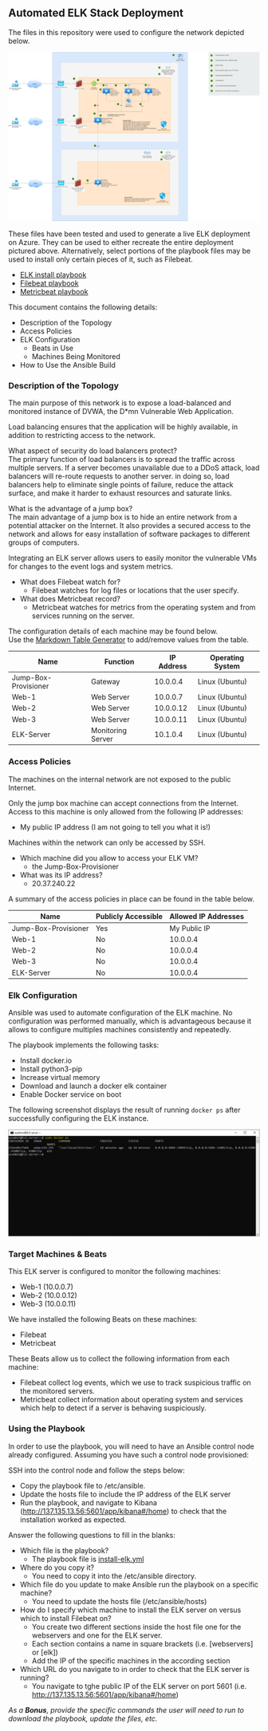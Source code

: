 ## Automated ELK Stack Deployment

The files in this repository were used to configure the network depicted below.

![TODO: Update the path with the name of your diagram](Diagrams/ELK.png)

These files have been tested and used to generate a live ELK deployment on Azure. They can be used to either recreate the entire deployment pictured above. Alternatively, select portions of the playbook files may be used to install only certain pieces of it, such as Filebeat.

  - [ELK install playbook](https://github.com/gilleskern/uwa-bootcamp-project1/blob/main/Ansible/install-elk.yml)
  - [Filebeat playbook](https://github.com/gilleskern/uwa-bootcamp-project1/blob/main/Ansible/filebeat-playbook.yml)
  - [Metricbeat playbook](https://github.com/gilleskern/uwa-bootcamp-project1/blob/main/Ansible/metricbeat-playbook.yml)

This document contains the following details:
- Description of the Topology
- Access Policies
- ELK Configuration
  - Beats in Use
  - Machines Being Monitored
- How to Use the Ansible Build


### Description of the Topology

The main purpose of this network is to expose a load-balanced and monitored instance of DVWA, the D*mn Vulnerable Web Application.

Load balancing ensures that the application will be highly available, in addition to restricting access to the network.

What aspect of security do load balancers protect?\
The primary function of load balancers is to spread the traffic across multiple servers. If a server becomes unavailable due to a DDoS attack, 
load balancers will re-route requests to another server. in doing so, load balancers help to eliminate single points of failure, reduce the attack surface,
and make it harder to exhaust resources and saturate links.

What is the advantage of a jump box?\
The main advantage of a jump box is to hide an entire network from a potential attacker on the Internet. It also provides a secured access to the network
and allows for easy installation of software packages to different groups of computers.

Integrating an ELK server allows users to easily monitor the vulnerable VMs for changes to the event logs and system metrics.
- What does Filebeat watch for? 
  - Filebeat watches for log files or locations that the user specify.
- What does Metricbeat record? 
  - Metricbeat watches for metrics from the operating system and from services running on the server.

The configuration details of each machine may be found below.\
Use the [Markdown Table Generator](http://www.tablesgenerator.com/markdown_tables) to add/remove values from the table.

| Name                 | Function          | IP Address | Operating System |
|----------------------|-------------------|------------|------------------|
| Jump-Box-Provisioner | Gateway           | 10.0.0.4   | Linux (Ubuntu)   |
| Web-1                | Web Server        | 10.0.0.7   | Linux (Ubuntu)   |
| Web-2                | Web Server        | 10.0.0.12  | Linux (Ubuntu)   |
| Web-3                | Web Server        | 10.0.0.11  | Linux (Ubuntu)   |
| ELK-Server           | Monitoring Server | 10.1.0.4   | Linux (Ubuntu)   |

### Access Policies

The machines on the internal network are not exposed to the public Internet. 

Only the jump box machine can accept connections from the Internet. Access to this machine is only allowed from the following IP addresses:
- My public IP address (I am not going to tell you what it is!)

Machines within the network can only be accessed by SSH.
- Which machine did you allow to access your ELK VM? 
  - the Jump-Box-Provisioner
- What was its IP address? 
  - 20.37.240.22

A summary of the access policies in place can be found in the table below.

| Name                 | Publicly Accessible | Allowed IP Addresses |
|----------------------|---------------------|----------------------|
| Jump-Box-Provisioner | Yes                 | My Public IP         |
| Web-1                | No                  | 10.0.0.4             |
| Web-2                | No                  | 10.0.0.4             |
| Web-3                | No                  | 10.0.0.4             |
| ELK-Server           | No                  | 10.0.0.4             |

### Elk Configuration

Ansible was used to automate configuration of the ELK machine. No configuration was performed manually, which is advantageous because it allows
to configure multiples machines consistently and repeatedly.

The playbook implements the following tasks:
- Install docker.io
- Install python3-pip
- Increase virtual memory
- Download and launch a docker elk container
- Enable Docker service on boot

The following screenshot displays the result of running `docker ps` after successfully configuring the ELK instance.

![TODO: Update the path with the name of your screenshot of docker ps output](Screenshots/elk-container.png)

### Target Machines & Beats
This ELK server is configured to monitor the following machines:
- Web-1 (10.0.0.7)
- Web-2 (10.0.0.12)
- Web-3 (10.0.0.11)

We have installed the following Beats on these machines:
- Filebeat
- Metricbeat

These Beats allow us to collect the following information from each machine:
- Filebeat collect log events, which we use to track suspicious traffic on the monitored servers. 
- Metricbeat collect information about operating system and services which help to detect if a server is behaving suspiciously.

### Using the Playbook
In order to use the playbook, you will need to have an Ansible control node already configured. Assuming you have such a control node provisioned: 

SSH into the control node and follow the steps below:
- Copy the playbook file to /etc/ansible.
- Update the hosts file to include the IP address of the ELK server
- Run the playbook, and navigate to Kibana (http://137.135.13.56:5601/app/kibana#/home) to check that the installation worked as expected.

Answer the following questions to fill in the blanks:
- Which file is the playbook? 
  - The playbook file is [install-elk.yml](https://github.com/gilleskern/uwa-bootcamp-project1/blob/main/Ansible/install-elk.yml)
- Where do you copy it? 
  - You need to copy it into the /etc/ansible directory.
- Which file do you update to make Ansible run the playbook on a specific machine? 
  - You need to update the hosts file (/etc/ansible/hosts)
- How do I specify which machine to install the ELK server on versus which to install Filebeat on? 
  - You create two different sections inside the host file one for the webservers and one for the ELK server.
  - Each section contains a name in square brackets (i.e. [webservers] or [elk])
  - Add the IP of the specific machines in the according section
- Which URL do you navigate to in order to check that the ELK server is running?
  - You navigate to tghe public IP of the ELK server on port 5601 (i.e. http://137.135.13.56:5601/app/kibana#/home)

_As a **Bonus**, provide the specific commands the user will need to run to download the playbook, update the files, etc._